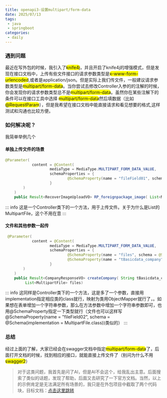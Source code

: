 ```yaml
---
title: openapi3-设置multipart/form-data
date: 2025/07/13
tags:
 - java
 - springboot
categories:
 - daily
---
```


### 遇到问题
最近在写外包的时候，我引入了<span class=markdown-word-wrap>knife4j</span>，并且开启了knife4j的增强模式，但是发现在接口文档中，上传有些文件接口的请求参数类型是<span class=markdown-word-wrap>x-www-form-urlencoded</span>,或者是<span>application/json</span>。但是实际上我们传文件，一般建议请求参数类型是<span class=markdown-word-wrap>multipart/form-data</span>。当你尝试去修改Controller入参的的注解的时候，你会发现你的请求参数类型总不是<span class=markdown-word-wrap>multipart/form-data</span>。虽然你在某些注解下的条件可以在接口工具中选择
<span class="markdown-word-wrap">multipart/form-data</span>然后填数据（比如<span class=markdown-word-wrap>@RequestParam</span>），但是我希望在接口文档中能直接请求和看见想要的格式,这样测试和沟通也比较方便。

### 如何解决呢？
我简单举例几个

#### 单独上传文件的场景
```java
@Parameter(
            content = @Content(
                    mediaType = MediaType.MULTIPART_FORM_DATA_VALUE,
                    schemaProperties = {
                            @SchemaProperty(name = "fileField01", schema = @Schema(type = "string",format = "binary"))
                    }
        )
    )
    public Result<RecoverImageUploadVO> RP_foreignpackage_image( List<MultipartFile> fileField01)
```

::: info
这是一个Controller类下的一个方法，用于上传文件。关于为什么是List的MultipartFile，这个不用在意
:::

#### 文件和其他参数一起传

```java
 @Parameter(
            content = @Content(
                    mediaType = MediaType.MULTIPART_FORM_DATA_VALUE,
                    schemaProperties = {
                            @SchemaProperty(name = "files", schema = @Schema(type = "string",format = "binary")),
                            @SchemaProperty(name = "tBasicdata_company", schema = @Schema(implementation = TBasicdata_company.class))
                    }
        )
    )
    public Result<CompanyResponseVO> createCompany( String tBasicdata_company,
         List<MultipartFile> files)
```

::: info
这同样是Controller类下的一个方法，这是多了一个参数，直接用implementation指定相应类的class就行，映射为类用ObjectMapper就行了，。如果想在表单增加一个字符串参数，那么在方法参数中增加一个字符串参数即可，也用@SchemaProperty指定一下类型就行（文件也可以这样写@SchemaProperty(name = "fileField02", schema = @Schema(implementation = MultipartFile.class))类似的）
:::


### 总结
经过上面的了解，大家已经会在swagger文档中指定<span class=markdown-word-wrap>multipart/form-data</span>了，后面打开文档的时候，找到相应的接口，就能直接上传文件了（别问为什么不用<span class=markdown-word-wrap>swagger2</span>）


> 对于这类问题，我首先是问了AI，但是AI不会这个，给我乱出主意。后面搜索了类似的话题，发现了帮助，后面又去研究了一下官方文档。当然，以上的示例肯定是无法满足所有场景的，我只是在外包项目中截取了两个代码块，目标文档：[点击这里跳转](https://swagger.org.cn/docs/specification/v3_0/describing-request-body/file-upload/)

<style>
.markdown-word-wrap {
    background-color: yellow;
    border-radius: 15px;
}

.dark .markdown-word-wrap {
    background-color: #2e2e2e;
    color: #ffffff;
}
</style>